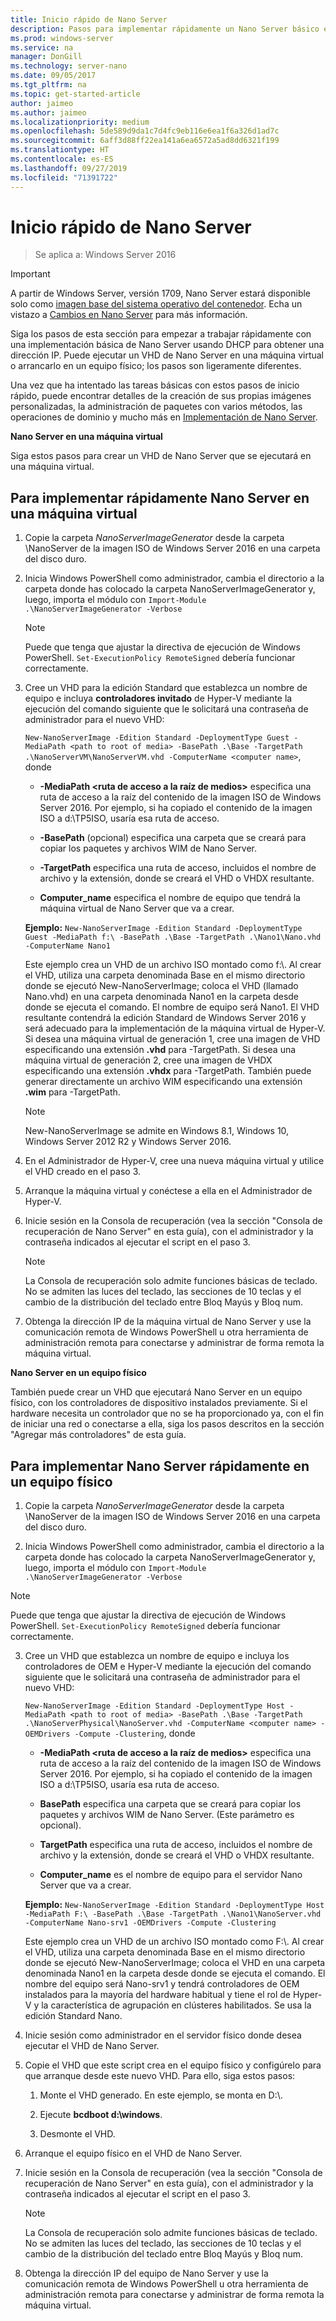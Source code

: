 ```yaml
---
title: Inicio rápido de Nano Server
description: Pasos para implementar rápidamente un Nano Server básico en máquinas virtuales o físicas
ms.prod: windows-server
ms.service: na
manager: DonGill
ms.technology: server-nano
ms.date: 09/05/2017
ms.tgt_pltfrm: na
ms.topic: get-started-article
author: jaimeo
ms.author: jaimeo
ms.localizationpriority: medium
ms.openlocfilehash: 5de589d9da1c7d4fc9eb116e6ea1f6a326d1ad7c
ms.sourcegitcommit: 6aff3d88ff22ea141a6ea6572a5ad8dd6321f199
ms.translationtype: HT
ms.contentlocale: es-ES
ms.lasthandoff: 09/27/2019
ms.locfileid: "71391722"
---
```

# <a name="nano-server-quick-start"></a>Inicio rápido de Nano Server

>Se aplica a: Windows Server 2016

> [!IMPORTANT]
> A partir de Windows Server, versión 1709, Nano Server estará disponible solo como [imagen base del sistema operativo del contenedor](/virtualization/windowscontainers/quick-start/using-insider-container-images#install-base-container-image). Echa un vistazo a [Cambios en Nano Server](nano-in-semi-annual-channel.md) para más información. 

Siga los pasos de esta sección para empezar a trabajar rápidamente con una implementación básica de Nano Server usando DHCP para obtener una dirección IP. Puede ejecutar un VHD de Nano Server en una máquina virtual o arrancarlo en un equipo físico; los pasos son ligeramente diferentes.

Una vez que ha intentado las tareas básicas con estos pasos de inicio rápido, puede encontrar detalles de la creación de sus propias imágenes personalizadas, la administración de paquetes con varios métodos, las operaciones de dominio y mucho más en [Implementación de Nano Server](Deploy-Nano-Server.md).
  
**Nano Server en una máquina virtual**  
  
Siga estos pasos para crear un VHD de Nano Server que se ejecutará en una máquina virtual.  
  
## <a name="to-quickly-deploy-nano-server-in-a-virtual-machine"></a>Para implementar rápidamente Nano Server en una máquina virtual  
  
1. Copie la carpeta *NanoServerImageGenerator* desde la carpeta \NanoServer de la imagen ISO de Windows Server 2016 en una carpeta del disco duro.  
  
2. Inicia Windows PowerShell como administrador, cambia el directorio a la carpeta donde has colocado la carpeta NanoServerImageGenerator y, luego, importa el módulo con `Import-Module .\NanoServerImageGenerator -Verbose`  
   >[!NOTE]  
   >Puede que tenga que ajustar la directiva de ejecución de Windows PowerShell. `Set-ExecutionPolicy RemoteSigned` debería funcionar correctamente.  
  
3. Cree un VHD para la edición Standard que establezca un nombre de equipo e incluya **controladores invitado** de Hyper-V mediante la ejecución del comando siguiente que le solicitará una contraseña de administrador para el nuevo VHD:  
  
   `New-NanoServerImage -Edition Standard -DeploymentType Guest -MediaPath <path to root of media> -BasePath .\Base -TargetPath .\NanoServerVM\NanoServerVM.vhd -ComputerName <computer name>`, donde  
  
   -   **-MediaPath <ruta de acceso a la raíz de medios\>** especifica una ruta de acceso a la raíz del contenido de la imagen ISO de Windows Server 2016. Por ejemplo, si ha copiado el contenido de la imagen ISO a d:\TP5ISO, usaría esa ruta de acceso.  
  
   -   **-BasePath** (opcional) especifica una carpeta que se creará para copiar los paquetes y archivos WIM de Nano Server.  
  
   -   **-TargetPath** especifica una ruta de acceso, incluidos el nombre de archivo y la extensión, donde se creará el VHD o VHDX resultante.  
  
   -   **Computer_name** especifica el nombre de equipo que tendrá la máquina virtual de Nano Server que va a crear.  
  
   **Ejemplo:** `New-NanoServerImage -Edition Standard -DeploymentType Guest -MediaPath f:\ -BasePath .\Base -TargetPath .\Nano1\Nano.vhd -ComputerName Nano1`  
  
   Este ejemplo crea un VHD de un archivo ISO montado como f:\\. Al crear el VHD, utiliza una carpeta denominada Base en el mismo directorio donde se ejecutó New-NanoServerImage; coloca el VHD (llamado Nano.vhd) en una carpeta denominada Nano1 en la carpeta desde donde se ejecuta el comando. El nombre de equipo será Nano1. El VHD resultante contendrá la edición Standard de Windows Server 2016 y será adecuado para la implementación de la máquina virtual de Hyper-V. Si desea una máquina virtual de generación 1, cree una imagen de VHD especificando una extensión **.vhd** para -TargetPath. Si desea una máquina virtual de generación 2, cree una imagen de VHDX especificando una extensión **.vhdx** para -TargetPath. También puede generar directamente un archivo WIM especificando una extensión **.wim** para -TargetPath.  
  
   > [!NOTE]  
   > New-NanoServerImage se admite en Windows 8.1, Windows 10, Windows Server 2012 R2 y Windows Server 2016.  
  
4. En el Administrador de Hyper-V, cree una nueva máquina virtual y utilice el VHD creado en el paso 3.  
  
5. Arranque la máquina virtual y conéctese a ella en el Administrador de Hyper-V.  
  
6. Inicie sesión en la Consola de recuperación (vea la sección "Consola de recuperación de Nano Server" en esta guía), con el administrador y la contraseña indicados al ejecutar el script en el paso 3.  
   > [!NOTE]  
   > La Consola de recuperación solo admite funciones básicas de teclado. No se admiten las luces del teclado, las secciones de 10 teclas y el cambio de la distribución del teclado entre Bloq Mayús y Bloq num.
  
7. Obtenga la dirección IP de la máquina virtual de Nano Server y use la comunicación remota de Windows PowerShell u otra herramienta de administración remota para conectarse y administrar de forma remota la máquina virtual.  
  
**Nano Server en un equipo físico**  
  
También puede crear un VHD que ejecutará Nano Server en un equipo físico, con los controladores de dispositivo instalados previamente. Si el hardware necesita un controlador que no se ha proporcionado ya, con el fin de iniciar una red o conectarse a ella, siga los pasos descritos en la sección "Agregar más controladores" de esta guía.  
  
## <a name="to-quickly-deploy-nano-server-on-a-physical-computer"></a>Para implementar Nano Server rápidamente en un equipo físico  
  
1.  Copie la carpeta *NanoServerImageGenerator* desde la carpeta \NanoServer de la imagen ISO de Windows Server 2016 en una carpeta del disco duro.  
  
2.  Inicia Windows PowerShell como administrador, cambia el directorio a la carpeta donde has colocado la carpeta NanoServerImageGenerator y, luego, importa el módulo con `Import-Module .\NanoServerImageGenerator -Verbose`  
  
>[!NOTE]  
>Puede que tenga que ajustar la directiva de ejecución de Windows PowerShell. `Set-ExecutionPolicy RemoteSigned` debería funcionar correctamente.  
  
3. Cree un VHD que establezca un nombre de equipo e incluya los controladores de OEM e Hyper-V mediante la ejecución del comando siguiente que le solicitará una contraseña de administrador para el nuevo VHD:  
  
   `New-NanoServerImage -Edition Standard -DeploymentType Host -MediaPath <path to root of media> -BasePath .\Base -TargetPath .\NanoServerPhysical\NanoServer.vhd -ComputerName <computer name> -OEMDrivers -Compute -Clustering`, donde  
  
   -   **-MediaPath <ruta de acceso a la raíz de medios\>** especifica una ruta de acceso a la raíz del contenido de la imagen ISO de Windows Server 2016. Por ejemplo, si ha copiado el contenido de la imagen ISO a d:\TP5ISO, usaría esa ruta de acceso.  
  
   -   **BasePath** especifica una carpeta que se creará para copiar los paquetes y archivos WIM de Nano Server. (Este parámetro es opcional).  
  
   -   **TargetPath** especifica una ruta de acceso, incluidos el nombre de archivo y la extensión, donde se creará el VHD o VHDX resultante.  
  
   -   **Computer_name** es el nombre de equipo para el servidor Nano Server que va a crear.  
  
   **Ejemplo:** `New-NanoServerImage -Edition Standard -DeploymentType Host -MediaPath F:\ -BasePath .\Base -TargetPath .\Nano1\NanoServer.vhd -ComputerName Nano-srv1 -OEMDrivers -Compute -Clustering`  
  
   Este ejemplo crea un VHD de un archivo ISO montado como F:\\. Al crear el VHD, utiliza una carpeta denominada Base en el mismo directorio donde se ejecutó New-NanoServerImage; coloca el VHD en una carpeta denominada Nano1 en la carpeta desde donde se ejecuta el comando. El nombre del equipo será Nano-srv1 y tendrá controladores de OEM instalados para la mayoría del hardware habitual y tiene el rol de Hyper-V y la característica de agrupación en clústeres habilitados. Se usa la edición Standard Nano.  
  
4. Inicie sesión como administrador en el servidor físico donde desea ejecutar el VHD de Nano Server.  
  
5. Copie el VHD que este script crea en el equipo físico y configúrelo para que arranque desde este nuevo VHD. Para ello, siga estos pasos:  
  
   1.  Monte el VHD generado. En este ejemplo, se monta en D:\\.  
  
   2.  Ejecute **bcdboot d:\windows**.  
  
   3.  Desmonte el VHD.  
  
6. Arranque el equipo físico en el VHD de Nano Server.  
  
7. Inicie sesión en la Consola de recuperación (vea la sección "Consola de recuperación de Nano Server" en esta guía), con el administrador y la contraseña indicados al ejecutar el script en el paso 3.
   > [!NOTE]  
   > La Consola de recuperación solo admite funciones básicas de teclado. No se admiten las luces del teclado, las secciones de 10 teclas y el cambio de la distribución del teclado entre Bloq Mayús y Bloq num. 
  
8. Obtenga la dirección IP del equipo de Nano Server y use la comunicación remota de Windows PowerShell u otra herramienta de administración remota para conectarse y administrar de forma remota la máquina virtual.  
